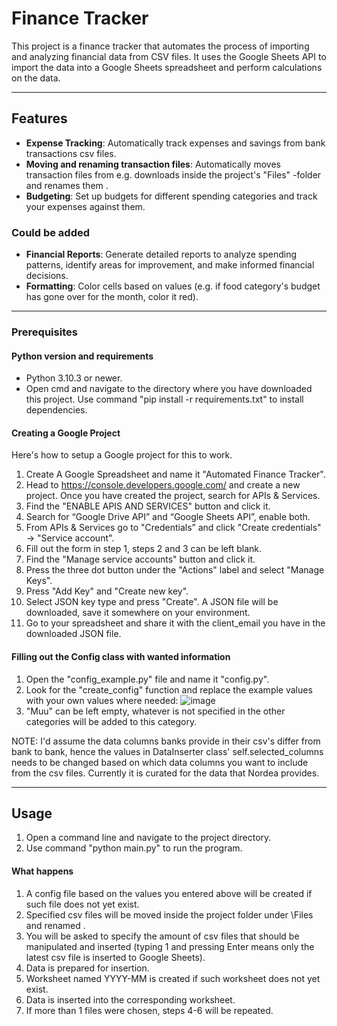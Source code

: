 # Finance Tracker

This project is a finance tracker that automates the process of importing and analyzing financial data from CSV files. It uses the Google Sheets API to import the data into a Google Sheets spreadsheet and perform calculations on the data.

---

## Features

- **Expense Tracking**: Automatically track expenses and savings from bank transactions csv files.
- **Moving and renaming transaction files**: Automatically moves transaction files from e.g. downloads inside the project's "Files" -folder and renames them <bank-year-month>.
- **Budgeting**: Set up budgets for different spending categories and track your expenses against them.

### Could be added
- **Financial Reports**: Generate detailed reports to analyze spending patterns, identify areas for improvement, and make informed financial decisions.
- **Formatting**: Color cells based on values (e.g. if food category's budget has gone over for the month, color it red).

---

### Prerequisites

#### Python version and requirements

- Python 3.10.3 or newer.
- Open cmd and navigate to the directory where you have downloaded this project. Use command "pip install -r requirements.txt" to install dependencies.

#### Creating a Google Project

Here's how to setup a Google project for this to work.

1. Create A Google Spreadsheet and name it "Automated Finance Tracker".
2. Head to https://console.developers.google.com/ and create a new project. Once you have created the project, search for APIs & Services.
3. Find the "ENABLE APIS AND SERVICES" button and click it.
4. Search for “Google Drive API” and “Google Sheets API”, enable both.
5. From APIs & Services go to "Credentials” and click "Create credentials" -> "Service account".
6. Fill out the form in step 1, steps 2 and 3 can be left blank.
7. Find the "Manage service accounts" button and click it.
8. Press the three dot button under the "Actions" label and select "Manage Keys".
9. Press "Add Key" and "Create new key".
10. Select JSON key type and press "Create". A JSON file will be downloaded, save it somewhere on your environment.
11. Go to your spreadsheet and share it with the client_email you have in the downloaded JSON file.

#### Filling out the Config class with wanted information

1. Open the "config_example.py" file and name it "config.py".
2. Look for the "create_config" function and replace the example values with your own values where needed:
   ![image](https://github.com/ssambss/AutomatedFinanceTracker/assets/61969837/2558f197-2c31-4ca8-8776-e620f6c27b39)
3. "Muu" can be left empty, whatever is not specified in the other categories will be added to this category.

NOTE: I'd assume the data columns banks provide in their csv's differ from bank to bank, hence the values in DataInserter class' self.selected_columns needs to be changed based on which data columns you want to include from the csv files. Currently it is curated for the data that Nordea provides.

---

## Usage

1. Open a command line and navigate to the project directory.
2. Use command "python main.py" to run the program.
   
#### What happens
1. A config file based on the values you entered above will be created if such file does not yet exist.
2. Specified csv files will be moved inside the project folder under \Files and renamed <bank-year-month>.
3. You will be asked to specify the amount of csv files that should be manipulated and inserted (typing 1 and pressing Enter means only the latest csv file is inserted to Google Sheets).
4. Data is prepared for insertion.
5. Worksheet named YYYY-MM is created if such worksheet does not yet exist.
6. Data is inserted into the corresponding worksheet.
7. If more than 1 files were chosen, steps 4-6 will be repeated.





